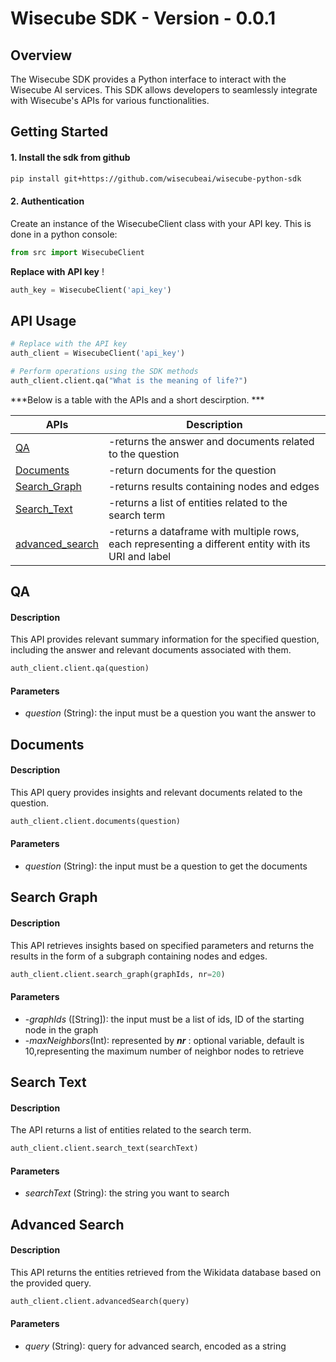 # Wisecube SDK - Version - 0.0.1

## **Overview**

The Wisecube SDK provides a Python interface to interact with the Wisecube AI services. This SDK allows developers to seamlessly integrate with Wisecube's APIs for various functionalities.

## Getting Started
#### 1. Install the sdk from github

```bash
pip install git+https://github.com/wisecubeai/wisecube-python-sdk
```


#### 2. Authentication

Create an instance of the WisecubeClient class with your API key. This is done in a python console:

```python
from src import WisecubeClient
```

**Replace with API key** !

```python
auth_key = WisecubeClient('api_key')
```

## API Usage

```python
# Replace with the API key
auth_client = WisecubeClient('api_key')

# Perform operations using the SDK methods
auth_client.client.qa("What is the meaning of life?")
```
***Below is a table with the APIs and a short descirption. ***


| APIs                   | Description                                                                                           |
|------------------------|-------------------------------------------------------------------------------------------------------|
| [QA](#qa)              | -returns the answer and documents related to the question                                             |
| [Documents](#doc)      | -return documents for the question                                                                    |
| [Search_Graph](#graph) | -returns results containing nodes and edges                                                           |
| [Search_Text](#search) | -returns a list of entities related to the search term                                                |
 | [advanced_search](#ad) | -returns a dataframe with multiple rows, each representing a different entity with its URI and label  |






### <h2 id="qa">QA</h2>
#### Description
This API provides relevant summary information for the specified question, including the answer and relevant documents associated with them.
```python
auth_client.client.qa(question)
```
#### Parameters
* _question_ (String): the input must be a question you want the answer to



### <h2 id="doc">Documents</h2>
#### Description
This  API query provides insights and relevant documents related to the question.
```python
auth_client.client.documents(question)
```

#### Parameters
* _question_ (String): the input must be a question to get the documents


### <h2 id="graph">Search Graph</h2>
#### Description
This API retrieves insights based on specified parameters and returns the results in the form of a subgraph containing nodes and edges.
```python
auth_client.client.search_graph(graphIds, nr=20)
```
#### Parameters
* -_graphIds_ ([String]): the input must be a list of ids, ID of the starting node in the graph
* -_maxNeighbors_(Int): represented by **_nr_** : optional variable, default is 10,representing the maximum number of neighbor nodes to retrieve


### <h2 id="search">Search Text</h2>
#### Description
The API returns a list of entities related to the search term.
```python
auth_client.client.search_text(searchText)
```
#### Parameters
* _searchText_ (String): the string you want to search

### <h2 id="ad">Advanced Search</h2>
#### Description
This API returns the entities retrieved from the Wikidata database based on the provided query.
```python
auth_client.client.advancedSearch(query)
```
#### Parameters
* _query_ (String): query for advanced search, encoded as a string

